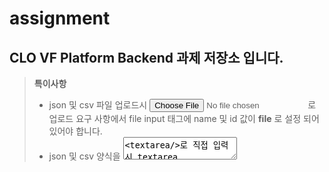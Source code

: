 # assignment

CLO VF Platform Backend 과제 저장소 입니다.
-
> **특이사항**<br/>
> - json 및 csv 파일 업로드시 <input type="file" />로 업로드 요구 사항에서 file input 태그에 name 및 id 값이 **file** 로 설정 되어 있어야 합니다.
> - json 및 csv 양식을 <textarea><textarea/>로 직접 입력시 textarea 태그에 name 및 id 값이 **textData** 로 설정 되어 있어야 합니다.
> - 데이터는 File DB Sqlite로 보관 되며, DB 위치는 프로젝트 루트 경로 밑에 **Database** 디렉토리에 생성 됩니다.<br/>이에 따라 다른 문제의 발생 여지를 줄이기 위해 프로젝트 실행시 VS를 관리자 권한으로 실행해서 확인해 주세요.

***

🛠️ 개발 환경 정보
-

- IDE : VS 2022
- Language : C# (WPF)
- ASP.NET Core .NET6

📕 library to use
-

| Name | Version |
| --- | --- |
| **Microsoft.EntityFrameworkCore.Sqlite**<br/>File DB | 7.0.5
| **Microsoft.EntityFrameworkCore.Tools**<br/>DB 생성 및 마이그레이션 | 7.0.5 |
| **NLog.Web.AspNetCore**<br/>Log | 5.3.0
| **Swashbuckle.AspNetCore**<br />Open API Space 노출 | 6.2.3 |

✅ 제공 기능
-

- [x] 직원 연락망 정보 조회 [페이징]
- [x] 직원 연락망 검색 [이름으로 검색]
- [x] 직원 연락망 업로드 [json, csv 파일 업로드 및 Form 직접 입력]
- [x] 직원 연락망 삭제 [이메일로 삭제]
